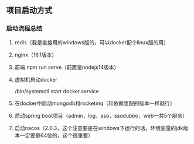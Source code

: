 ## 项目启动方式

### 启动流程总结

1. redis（我是直接用的windows版的，可以docker配个linux版的用）

2. nginx（16.1版本）

3. 前端 npm run serve（前置是nodejs14版本）

4. 虚拟机启动docker

   /bin/systemctl start docker.service

5. 在docker中启动mongodb和rocketmq（和依赖里配的版本一样就行）

6. 启动spring boot项目（admin，log，sso，ssodubbo，web一共5个服务）

7. 启动nacos（2.0.3，这个注意要是在windows下运行的话，环境变量的jdk版本一定要是64位的，这个很重要）
